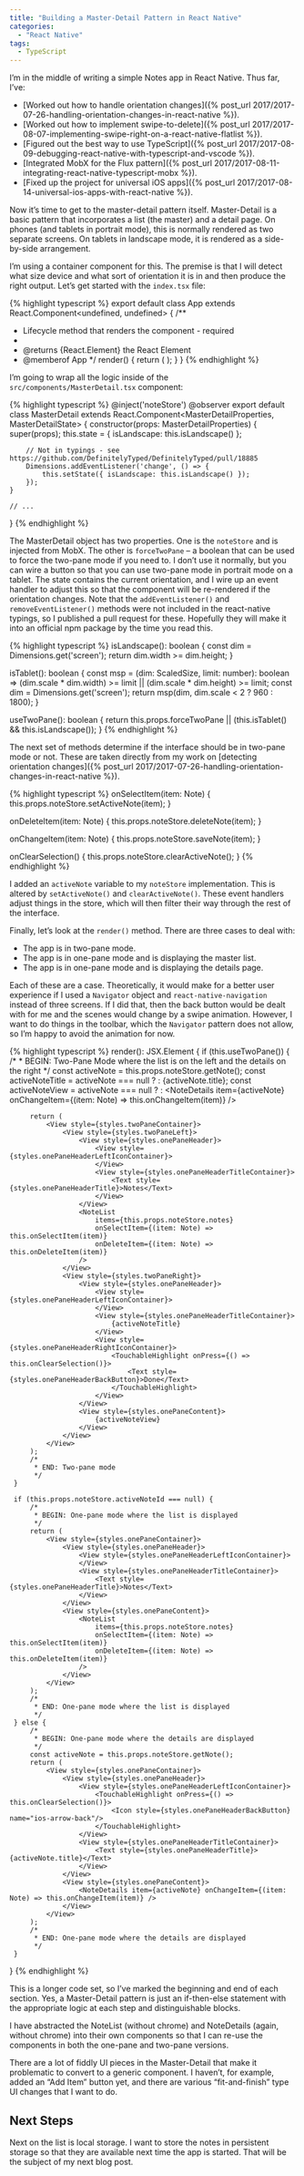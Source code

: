 ```yaml
---
title: "Building a Master-Detail Pattern in React Native"
categories:
  - "React Native"
tags:
  - TypeScript
---
```


I’m in the middle of writing a simple Notes app in React Native. Thus far, I’ve:

* [Worked out how to handle orientation changes]({% post_url 2017/2017-07-26-handling-orientation-changes-in-react-native %}).
* [Worked out how to implement swipe-to-delete]({% post_url 2017/2017-08-07-implementing-swipe-right-on-a-react-native-flatlist %}).
* [Figured out the best way to use TypeScript]({% post_url 2017/2017-08-09-debugging-react-native-with-typescript-and-vscode %}).
* [Integrated MobX for the Flux pattern]({% post_url 2017/2017-08-11-integrating-react-native-typescript-mobx %}).
* [Fixed up the project for universal iOS apps]({% post_url 2017/2017-08-14-universal-ios-apps-with-react-native %}).

Now it’s time to get to the master-detail pattern itself. Master-Detail is a basic pattern that incorporates a list (the master) and a detail page. On phones (and tablets in portrait mode), this is normally rendered as two separate screens. On tablets in landscape mode, it is rendered as a side-by-side arrangement.

I’m using a container component for this. The premise is that I will detect what size device and what sort of orientation it is in and then produce the right output. Let’s get started with the `index.tsx` file:

{% highlight typescript %}
export default class App extends React.Component<undefined, undefined> {
  /**
   * Lifecycle method that renders the component - required
   *
   * @returns {React.Element} the React Element
   * @memberof App
   */
  render() {
    return (
      <Provider noteStore={noteStore}>
        <MasterDetail/>
      </Provider>
    );
  }
}
{% endhighlight %}

I’m going to wrap all the logic inside of the `src/components/MasterDetail.tsx` component:

{% highlight typescript %}
@inject('noteStore')
@observer
export default class MasterDetail extends React.Component<MasterDetailProperties, MasterDetailState> {
    constructor(props: MasterDetailProperties) {
        super(props);
        this.state = {
            isLandscape: this.isLandscape()
        };

        // Not in typings - see https://github.com/DefinitelyTyped/DefinitelyTyped/pull/18885
        Dimensions.addEventListener('change', () => {
            this.setState({ isLandscape: this.isLandscape() });
        });
    }

    // ...
}
{% endhighlight %}

The MasterDetail object has two properties. One is the `noteStore` and is injected from MobX. The other is `forceTwoPane` – a boolean that can be used to force the two-pane mode if you need to. I don’t use it normally, but you can wire a button so that you can use two-pane mode in portrait mode on a tablet. The state contains the current orientation, and I wire up an event handler to adjust this so that the component will be re-rendered if the orientation changes. Note that the `addEventListener()` and `removeEventListener()` methods were not included in the react-native typings, so I published a pull request for these. Hopefully they will make it into an official npm package by the time you read this.

{% highlight typescript %}
isLandscape(): boolean {
    const dim = Dimensions.get('screen');
    return dim.width >= dim.height;
}

isTablet(): boolean {
    const msp = (dim: ScaledSize, limit: number): boolean => (dim.scale * dim.width) >= limit || (dim.scale * dim.height) >= limit;
    const dim = Dimensions.get('screen');
    return msp(dim, dim.scale < 2 ? 960 : 1800);
}

useTwoPane(): boolean {
    return this.props.forceTwoPane || (this.isTablet() && this.isLandscape());
}
{% endhighlight %}

The next set of methods determine if the interface should be in two-pane mode or not. These are taken directly from my work on [detecting orientation changes]({% post_url 2017/2017-07-26-handling-orientation-changes-in-react-native %}).

{% highlight typescript %}
onSelectItem(item: Note) {
    this.props.noteStore.setActiveNote(item);
}

onDeleteItem(item: Note) {
    this.props.noteStore.deleteNote(item);
}

onChangeItem(item: Note) {
    this.props.noteStore.saveNote(item);
}

onClearSelection() {
    this.props.noteStore.clearActiveNote();
}
{% endhighlight %}

I added an `activeNote` variable to my `noteStore` implementation. This is altered by `setActiveNote()` and `clearActiveNote()`. These event handlers adjust things in the store, which will then filter their way through the rest of the interface.

Finally, let’s look at the `render()` method. There are three cases to deal with:

* The app is in two-pane mode.
* The app is in one-pane mode and is displaying the master list.
* The app is in one-pane mode and is displaying the details page.

Each of these are a case. Theoretically, it would make for a better user experience if I used a `Navigator` object and `react-native-navigation` instead of three screens. If I did that, then the back button would be dealt with for me and the scenes would change by a swipe animation. However, I want to do things in the toolbar, which the `Navigator` pattern does not allow, so I’m happy to avoid the animation for now.

{% highlight typescript %}
render(): JSX.Element {
     if (this.useTwoPane()) {
         /*
          * BEGIN: Two-Pane Mode where the list is on the left and the details on the right
          */
         const activeNote = this.props.noteStore.getNote();
         const activeNoteTitle = activeNote === null ? <Text/>
             : <Text style={styles.onePaneHeaderTitle}>{activeNote.title}</Text>;
         const activeNoteView = activeNote === null ? <View/>
             : <NoteDetails item={activeNote} onChangeItem={(item: Note) => this.onChangeItem(item)} />

         return (
             <View style={styles.twoPaneContainer}>
                 <View style={styles.twoPaneLeft}>
                     <View style={styles.onePaneHeader}>
                         <View style={styles.onePaneHeaderLeftIconContainer}>
                         </View>
                         <View style={styles.onePaneHeaderTitleContainer}>
                             <Text style={styles.onePaneHeaderTitle}>Notes</Text>
                         </View>
                     </View>
                     <NoteList
                         items={this.props.noteStore.notes}
                         onSelectItem={(item: Note) => this.onSelectItem(item)}
                         onDeleteItem={(item: Note) => this.onDeleteItem(item)}
                     />
                 </View>
                 <View style={styles.twoPaneRight}>
                     <View style={styles.onePaneHeader}>
                         <View style={styles.onePaneHeaderLeftIconContainer}>
                         </View>
                         <View style={styles.onePaneHeaderTitleContainer}>
                             {activeNoteTitle}
                         </View>
                         <View style={styles.onePaneHeaderRightIconContainer}>
                             <TouchableHighlight onPress={() => this.onClearSelection()}>
                                 <Text style={styles.onePaneHeaderBackButton}>Done</Text>
                             </TouchableHighlight>
                         </View>
                     </View>
                     <View style={styles.onePaneContent}>
                         {activeNoteView}
                     </View>
                 </View>
             </View>
         );
         /*
          * END: Two-pane mode
          */
     }

     if (this.props.noteStore.activeNoteId === null) {
         /*
          * BEGIN: One-pane mode where the list is displayed
          */
         return (
             <View style={styles.onePaneContainer}>
                 <View style={styles.onePaneHeader}>
                     <View style={styles.onePaneHeaderLeftIconContainer}>
                     </View>
                     <View style={styles.onePaneHeaderTitleContainer}>
                         <Text style={styles.onePaneHeaderTitle}>Notes</Text>
                     </View>
                 </View>
                 <View style={styles.onePaneContent}>
                     <NoteList
                         items={this.props.noteStore.notes}
                         onSelectItem={(item: Note) => this.onSelectItem(item)}
                         onDeleteItem={(item: Note) => this.onDeleteItem(item)}
                     />
                 </View>
             </View>
         );
         /*
          * END: One-pane mode where the list is displayed
          */
     } else {
         /*
          * BEGIN: One-pane mode where the details are displayed
          */
         const activeNote = this.props.noteStore.getNote();
         return (
             <View style={styles.onePaneContainer}>
                 <View style={styles.onePaneHeader}>
                     <View style={styles.onePaneHeaderLeftIconContainer}>
                         <TouchableHighlight onPress={() => this.onClearSelection()}>
                             <Icon style={styles.onePaneHeaderBackButton} name="ios-arrow-back"/>
                         </TouchableHighlight>
                     </View>
                     <View style={styles.onePaneHeaderTitleContainer}>
                         <Text style={styles.onePaneHeaderTitle}>{activeNote.title}</Text>
                     </View>
                 </View>
                 <View style={styles.onePaneContent}>
                     <NoteDetails item={activeNote} onChangeItem={(item: Note) => this.onChangeItem(item)} />
                 </View>
             </View>
         );
         /*
          * END: One-pane mode where the details are displayed
          */
     }
 }
{% endhighlight %}

This is a longer code set, so I’ve marked the beginning and end of each section. Yes, a Master-Detail pattern is just an if-then-else statement with the appropriate logic at each step and distinguishable blocks.

I have abstracted the NoteList (without chrome) and NoteDetails (again, without chrome) into their own components so that I can re-use the components in both the one-pane and two-pane versions.

There are a lot of fiddly UI pieces in the Master-Detail that make it problematic to convert to a generic component. I haven’t, for example, added an “Add Item” button yet, and there are various “fit-and-finish” type UI changes that I want to do.

## Next Steps

Next on the list is local storage. I want to store the notes in persistent storage so that they are available next time the app is started. That will be the subject of my next blog post. 
